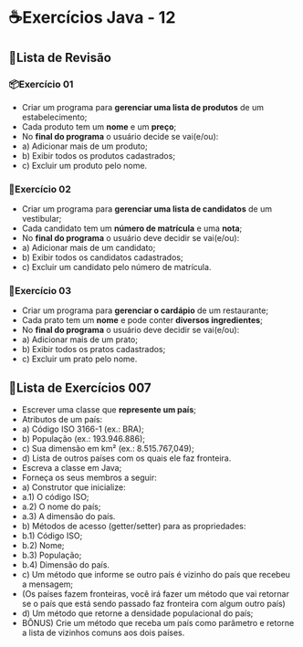 # ☕Exercícios Java - 12

## 📑Lista de Revisão

### 📦Exercício 01

- Criar um programa para **gerenciar uma lista de produtos** de um estabelecimento;
- Cada produto tem um **nome** e um **preço**;
- No **final do programa** o usuário decide se vai(e/ou):
- a) Adicionar mais de um produto;
- b) Exibir todos os produtos cadastrados;
- c) Excluir um produto pelo nome.

### 📇Exercício 02

- Criar um programa para **gerenciar uma lista de candidatos** de um vestibular;
- Cada candidato tem um **número de matrícula** e uma **nota**;
- No **final do programa** o usuário deve decidir se vai(e/ou):
- a) Adicionar mais de um candidato;
- b) Exibir todos os candidatos cadastrados;
- c) Excluir um candidato pelo número de matrícula.

### 🧂Exercício 03

- Criar um programa para **gerenciar o cardápio** de um restaurante;
- Cada prato tem um **nome** e pode conter **diversos ingredientes**;
- No **final do programa** o usuário deve decidir se vai(e/ou):
- a) Adicionar mais de um prato;
- b) Exibir todos os pratos cadastrados;
- c) Excluir um prato pelo nome.

## 📄Lista de Exercícios 007

- Escrever uma classe que **represente um país**;
- Atributos de um país:
- a) Código ISO 3166-1 (ex.: BRA);
- b) População (ex.: 193.946.886);
- c) Sua dimensão em km² (ex.: 8.515.767,049);
- d) Lista de outros países com os quais ele faz fronteira.
- Escreva a classe em Java;
- Forneça os seus membros a seguir:
- a) Construtor que inicialize:
- a.1) O código ISO;
- a.2) O nome do país;
- a.3) A dimensão do país.
- b) Métodos de acesso (getter/setter) para as propriedades:
- b.1) Código ISO;
- b.2) Nome;
- b.3) População;
- b.4) Dimensão do país.
- c) Um método que informe se outro país é vizinho do país que recebeu a mensagem;
- (Os países fazem fronteiras, você irá fazer um método que vai retornar se o país que está sendo passado faz fronteira com algum outro país)
- d) Um método que retorne a densidade populacional do país;
- BÔNUS) Crie um método que receba um país como parâmetro e retorne a lista de vizinhos comuns aos dois países.